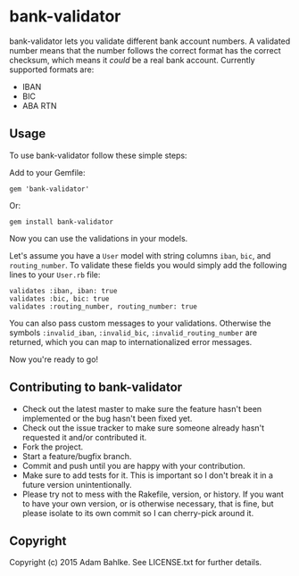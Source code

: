 # bank-validator

bank-validator lets you validate different bank account numbers. A validated number means that the number follows the correct format has the correct checksum, which means it *could* be a real bank account. Currently supported formats are:

* IBAN
* BIC
* ABA RTN

## Usage

To use bank-validator follow these simple steps:

Add to your Gemfile:

`gem 'bank-validator'`

Or:

`gem install bank-validator`

Now you can use the validations in your models.

Let's assume you have a `User` model with string columns `iban`, `bic`, and `routing_number`. To validate these fields you would simply add the following lines to your `User.rb` file:

```
validates :iban, iban: true
validates :bic, bic: true
validates :routing_number, routing_number: true
```

You can also pass custom messages to your validations. Otherwise the symbols `:invalid_iban`, `:invalid_bic`, `:invalid_routing_number` are returned, which you can map to internationalized error messages.

Now you're ready to go!

## Contributing to bank-validator
 
* Check out the latest master to make sure the feature hasn't been implemented or the bug hasn't been fixed yet.
* Check out the issue tracker to make sure someone already hasn't requested it and/or contributed it.
* Fork the project.
* Start a feature/bugfix branch.
* Commit and push until you are happy with your contribution.
* Make sure to add tests for it. This is important so I don't break it in a future version unintentionally.
* Please try not to mess with the Rakefile, version, or history. If you want to have your own version, or is otherwise necessary, that is fine, but please isolate to its own commit so I can cherry-pick around it.

## Copyright

Copyright (c) 2015 Adam Bahlke. See LICENSE.txt for
further details.

